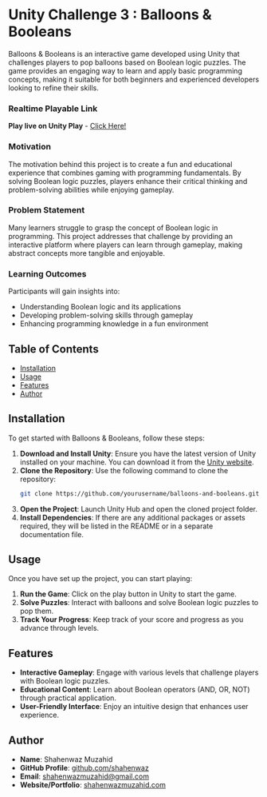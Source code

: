 # Unity Challenge 3 : Balloons & Booleans

Balloons & Booleans is an interactive game developed using Unity that challenges players to pop balloons based on Boolean logic puzzles. The game provides an engaging way to learn and apply basic programming concepts, making it suitable for both beginners and experienced developers looking to refine their skills.

### Realtime Playable Link

**Play live on Unity Play** - [Click Here!](https://play.unity.com/en/games/484f7aa9-77f9-4d69-bb28-200bb2eeac60/challenge-3-balloons-booleans)

### Motivation

The motivation behind this project is to create a fun and educational experience that combines gaming with programming fundamentals. By solving Boolean logic puzzles, players enhance their critical thinking and problem-solving abilities while enjoying gameplay.

### Problem Statement

Many learners struggle to grasp the concept of Boolean logic in programming. This project addresses that challenge by providing an interactive platform where players can learn through gameplay, making abstract concepts more tangible and enjoyable.

### Learning Outcomes

Participants will gain insights into:

- Understanding Boolean logic and its applications
- Developing problem-solving skills through gameplay
- Enhancing programming knowledge in a fun environment

## Table of Contents

- [Installation](#installation)
- [Usage](#usage)
- [Features](#features)
- [Author](#author)

## Installation

To get started with Balloons & Booleans, follow these steps:

1. **Download and Install Unity**: Ensure you have the latest version of Unity installed on your machine. You can download it from the [Unity website](https://unity.com/).
2. **Clone the Repository**: Use the following command to clone the repository:
   ```bash
   git clone https://github.com/yourusername/balloons-and-booleans.git
   ```
3. **Open the Project**: Launch Unity Hub and open the cloned project folder.
4. **Install Dependencies**: If there are any additional packages or assets required, they will be listed in the README or in a separate documentation file.

## Usage

Once you have set up the project, you can start playing:

1. **Run the Game**: Click on the play button in Unity to start the game.
2. **Solve Puzzles**: Interact with balloons and solve Boolean logic puzzles to pop them.
3. **Track Your Progress**: Keep track of your score and progress as you advance through levels.

## Features

- **Interactive Gameplay**: Engage with various levels that challenge players with Boolean logic puzzles.
- **Educational Content**: Learn about Boolean operators (AND, OR, NOT) through practical application.
- **User-Friendly Interface**: Enjoy an intuitive design that enhances user experience.

## Author

- **Name**: Shahenwaz Muzahid
- **GitHub Profile**: [github.com/shahenwaz](https://github.com/shahenwaz)
- **Email**: shahenwazmuzahid@gmail.com
- **Website/Portfolio**: [shahenwazmuzahid.com](https://shahenwazmuzahid.netlify.app)
